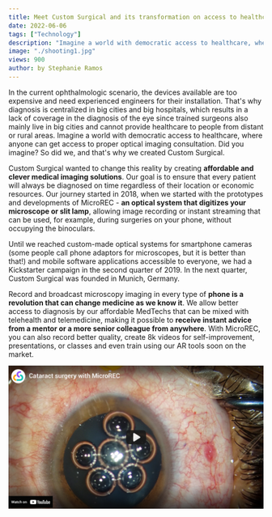 ```yaml
---
title: Meet Custom Surgical and its transformation on access to healthcare worldwide
date: 2022-06-06
tags: ["Technology"]
description: "Imagine a world with democratic access to healthcare, where anyone can get access to proper optical imaging consultation. Did you imagine? So did we!"
image: "./shooting1.jpg"
views: 900
author: by Stephanie Ramos
---
```


<p>In the current ophthalmologic scenario, the devices available are too expensive and need experienced engineers for their installation. That's why diagnosis is centralized in big cities and big hospitals, which results in a lack of coverage in the diagnosis of the eye since trained surgeons also mainly live in big cities and cannot provide healthcare to people from distant or rural areas.
Imagine a world with democratic access to healthcare, where anyone can get access to proper optical imaging consultation. Did you imagine? So did we, and that's why we created Custom Surgical.
</p>
<p>Custom Surgical wanted to change this reality by creating <b>affordable and clever medical imaging solutions</b>. Our goal is to ensure that every patient will always be diagnosed on time regardless of their location or economic resources. 
Our journey started in 2018, when we started with the prototypes and developments of MicroREC - <b>an optical system that digitizes your microscope or slit lamp</b>, allowing image recording or instant streaming that can be used, for example, during surgeries on your phone, without occupying the binoculars.</p>
<p>Until we reached custom-made optical systems for smartphone cameras (some people call phone adaptors for microscopes, but it is better than that!) and mobile software applications accessible to everyone, we had a Kickstarter campaign in the second quarter of 2019. In the next quarter, Custom Surgical was founded in Munich, Germany.</p>
<p>Record and broadcast microscopy imaging in every type of <b>phone is a revolution that can change medicine as we know it</b>. We allow better access to diagnosis by our affordable MedTechs that can be mixed with telehealth and telemedicine, making it possible to <b>receive instant advice from a mentor or a more senior colleague from anywhere</b>. With MicroREC, you can also record better quality, create 8k videos for self-improvement, presentations, or classes and even train using our AR tools soon on the market.</p>

<a href="https://www.youtube.com/watch?v=QIgVxj8AbYA" target="_blank"><img src="./eye-surgery.jpg"></img></a>